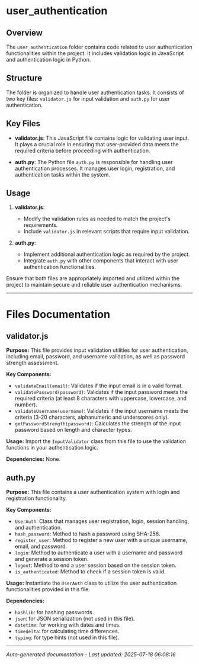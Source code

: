 # user_authentication

## Overview
The `user_authentication` folder contains code related to user authentication functionalities within the project. It includes validation logic in JavaScript and authentication logic in Python.

## Structure
The folder is organized to handle user authentication tasks. It consists of two key files: `validator.js` for input validation and `auth.py` for user authentication.

## Key Files
- **validator.js**: This JavaScript file contains logic for validating user input. It plays a crucial role in ensuring that user-provided data meets the required criteria before proceeding with authentication.
  
- **auth.py**: The Python file `auth.py` is responsible for handling user authentication processes. It manages user login, registration, and authentication tasks within the system.

## Usage
1. **validator.js**:
   - Modify the validation rules as needed to match the project's requirements.
   - Include `validator.js` in relevant scripts that require input validation.
   
2. **auth.py**:
   - Implement additional authentication logic as required by the project.
   - Integrate `auth.py` with other components that interact with user authentication functionalities.

Ensure that both files are appropriately imported and utilized within the project to maintain secure and reliable user authentication mechanisms.

---

# Files Documentation

## validator.js

**Purpose:** This file provides input validation utilities for user authentication, including email, password, and username validation, as well as password strength assessment.

**Key Components:**
- `validateEmail(email)`: Validates if the input email is in a valid format.
- `validatePassword(password)`: Validates if the input password meets the required criteria (at least 8 characters with uppercase, lowercase, and number).
- `validateUsername(username)`: Validates if the input username meets the criteria (3-20 characters, alphanumeric and underscores only).
- `getPasswordStrength(password)`: Calculates the strength of the input password based on length and character types.

**Usage:** Import the `InputValidator` class from this file to use the validation functions in your authentication logic.

**Dependencies:** None.

## auth.py

**Purpose:** This file contains a user authentication system with login and registration functionality.

**Key Components:**
- `UserAuth`: Class that manages user registration, login, session handling, and authentication.
- `hash_password`: Method to hash a password using SHA-256.
- `register_user`: Method to register a new user with a unique username, email, and password.
- `login`: Method to authenticate a user with a username and password and generate a session token.
- `logout`: Method to end a user session based on the session token.
- `is_authenticated`: Method to check if a session token is valid.

**Usage:** Instantiate the `UserAuth` class to utilize the user authentication functionalities provided in this file.

**Dependencies:**
- `hashlib`: for hashing passwords.
- `json`: for JSON serialization (not used in this file).
- `datetime`: for working with dates and times.
- `timedelta`: for calculating time differences.
- `typing`: for type hints (not used in this file).

---
*Auto-generated documentation - Last updated: 2025-07-18 06:08:16*
